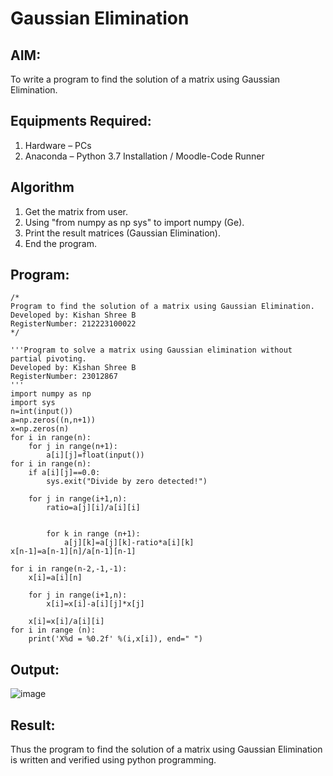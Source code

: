 # Gaussian Elimination

## AIM:
To write a program to find the solution of a matrix using Gaussian Elimination.

## Equipments Required:
1. Hardware – PCs
2. Anaconda – Python 3.7 Installation / Moodle-Code Runner

## Algorithm
1. Get the matrix from user.
2. Using "from numpy as np sys" to import numpy (Ge).
3. Print the result matrices (Gaussian Elimination).
4. End the program.
    

## Program:
```
/*
Program to find the solution of a matrix using Gaussian Elimination.
Developed by: Kishan Shree B
RegisterNumber: 212223100022
*/

'''Program to solve a matrix using Gaussian elimination without partial pivoting.
Developed by: Kishan Shree B
RegisterNumber: 23012867
'''
import numpy as np
import sys
n=int(input())
a=np.zeros((n,n+1))
x=np.zeros(n)
for i in range(n):
    for j in range(n+1):
        a[i][j]=float(input())
for i in range(n):
    if a[i][j]==0.0:
        sys.exit("Divide by zero detected!")
        
    for j in range(i+1,n):
        ratio=a[j][i]/a[i][i]
        
        
        for k in range (n+1):
            a[j][k]=a[j][k]-ratio*a[i][k]
x[n-1]=a[n-1][n]/a[n-1][n-1]

for i in range(n-2,-1,-1):
    x[i]=a[i][n]
    
    for j in range(i+1,n):
        x[i]=x[i]-a[i][j]*x[j]
        
    x[i]=x[i]/a[i][i]
for i in range (n):
    print('X%d = %0.2f' %(i,x[i]), end=" ")
```

## Output:
![image](https://github.com/KishanShreeB/Gaussian/assets/144870434/e8712afe-0281-4acf-996d-31f5795cec23)



## Result:
Thus the program to find the solution of a matrix using Gaussian Elimination is written and verified using python programming.

